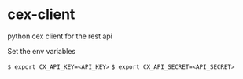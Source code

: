 # cex-client
python cex client for the rest api

Set the env variables

`$ export CX_API_KEY=<API_KEY>`
`$ export CX_API_SECRET=<API_SECRET>`
